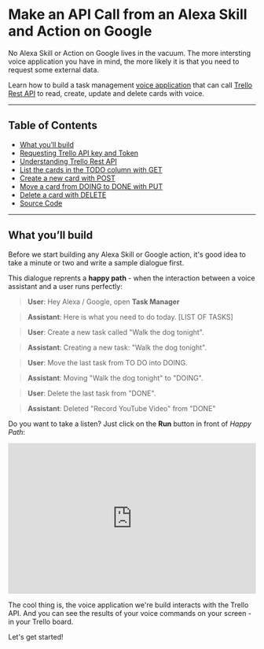 # Make an API Call from an Alexa Skill and Action on Google

No Alexa Skill or Action on Google lives in the vacuum. The more intersting voice application you have in mind, the more likely it is that you need to request some external data.

Learn how to build a task management [voice application](https://docs.botalk.de/#what-are-custom-alexa-skills-and-actions-on-google) that can call [Trello Rest API](https://developers.trello.com/reference) to read, create, update and delete cards with voice.

---

## Table of Contents

* [What you’ll build](#what-youll-build)
* [Requesting Trello API key and Token](#requesting-trello-api-key-and-token)
* [Understanding Trello Rest API](#understanding-trello-rest-api)
* [List the cards in the TODO column with GET](#list-the-cards-in-the-todo-column-with-get)
* [Create a new card with POST](#create-a-new-card-with-post)
* [Move a card from DOING to DONE with PUT](#move-a-card-from-doing-to-done-with-put)
* [Delete a card with DELETE](#delete-a-card-with-delete)
* [Source Code](#source-code)

---

## What you’ll build

Before we start building any Alexa Skill or Google action, it's good idea to take a minute or two and write a sample dialogue first. 

This dialogue reprents a **happy path** - when the interaction between a voice assistant and a user runs perfectly:

> **User**: Hey Alexa / Google, open **Task Manager**

> **Assistant**: Here is what you need to do today. [LIST OF TASKS]

> **User**: Create a new task called "Walk the dog tonight".

> **Assistant**: Creating a new task: "Walk the dog tonight".

> **User**: Move the last task from TO DO into DOING.

> **Assistant**: Moving "Walk the dog tonight" to "DOING".

> **User**: Delete the last task from "DONE".

> **Assistant**: Deleted "Record YouTube Video" from "DONE"

Do you want to take a listen? Just click on the **Run** button in front of *Happy Path*:

<iframe scrolling="no" src="https://bottalk.de/preview_ihojz" style="height: 306px;" width="100%" height="500px" frameborder="0"></iframe>

The cool thing is, the voice application we're build interacts with the Trello API. And you can see the results of your voice commands on your screen - in your Trello board.

Let's get started!